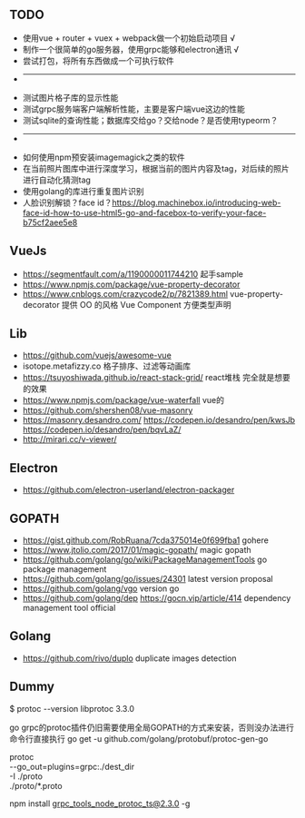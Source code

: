 ## TODO

* 使用vue + router + vuex + webpack做一个初始启动项目 √
* 制作一个很简单的go服务器，使用grpc能够和electron通讯 √
* 尝试打包，将所有东西做成一个可执行软件
* ---
* 测试图片格子库的显示性能
* 测试grpc服务端客户端解析性能，主要是客户端vue这边的性能
* 测试sqlite的查询性能；数据库交给go？交给node？是否使用typeorm？
* ---
* 如何使用npm预安装imagemagick之类的软件
* 在当前照片图库中进行深度学习，根据当前的图片内容及tag，对后续的照片进行自动化猜测tag
* 使用golang的库进行重复图片识别
* 人脸识别解锁？face id？https://blog.machinebox.io/introducing-web-face-id-how-to-use-html5-go-and-facebox-to-verify-your-face-b75cf2aee5e8

## VueJs

* https://segmentfault.com/a/1190000011744210 起手sample
* https://www.npmjs.com/package/vue-property-decorator
* https://www.cnblogs.com/crazycode2/p/7821389.html vue-property-decorator 提供 OO 的风格 Vue Component 方便类型声明

## Lib

* https://github.com/vuejs/awesome-vue
* isotope.metafizzy.co 格子排序、过滤等动画库
* https://tsuyoshiwada.github.io/react-stack-grid/ react堆栈 完全就是想要的效果
* https://www.npmjs.com/package/vue-waterfall vue的
* https://github.com/shershen08/vue-masonry
* https://masonry.desandro.com/ https://codepen.io/desandro/pen/kwsJb https://codepen.io/desandro/pen/bqvLaZ/
* http://mirari.cc/v-viewer/

## Electron

* https://github.com/electron-userland/electron-packager

## GOPATH

* https://gist.github.com/RobRuana/7cda375014e0f699fba1 gohere
* https://www.jtolio.com/2017/01/magic-gopath/ magic gopath
* https://github.com/golang/go/wiki/PackageManagementTools go package management
* https://github.com/golang/go/issues/24301 latest version proposal
* https://github.com/golang/vgo version go
* https://github.com/golang/dep https://gocn.vip/article/414 dependency management tool official

## Golang

* https://github.com/rivo/duplo duplicate images detection

## Dummy

$ protoc --version
libprotoc 3.3.0

go grpc的protoc插件仍旧需要使用全局GOPATH的方式来安装，否则没办法进行命令行直接执行
go get -u github.com/golang/protobuf/protoc-gen-go

protoc \
--go_out=plugins=grpc:./dest_dir \
-I ./proto \
./proto/*.proto

npm install grpc_tools_node_protoc_ts@2.3.0 -g